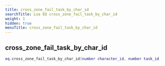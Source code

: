 ```yaml
---
title: cross_zone_fail_task_by_char_id
searchTitle: Lua EQ cross_zone_fail_task_by_char_id
weight: 1
hidden: true
menuTitle: cross_zone_fail_task_by_char_id
---
```

## cross_zone_fail_task_by_char_id
```lua
eq.cross_zone_fail_task_by_char_id(number character_id, number task_id) -- void
```